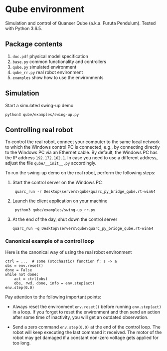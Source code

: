 Qube environment
================

Simulation and control of Quanser Qube (a.k.a. Furuta Pendulum).
Tested with Python 3.6.5.


Package contents
----------------
1. `doc.pdf` physical model specification
2. `base.py` common functionality and controllers
3. `qube.py` simulated environment
4. `qube_rr.py` real robot environment
5. `examples` show how to use the environments


Simulation
----------
Start a simulated swing-up demo

    python3 qube/examples/swing-up.py


Controlling real robot
----------------------
To control the real robot, connect your computer to the same
local network to which the Windows control PC is connected,
e.g., by connecting directly to the Windows PC via an Ethernet cable.
By default, the Windows PC has the IP address `192.172.162.1`.
In case you need to use a different address,
adjust the file `qube/__init__.py` accordingly.


To run the swing-up demo on the real robot, perform the following steps:

1. Start the control server on the Windows PC

        quarc_run -r Desktop\servers\qube\quarc_py_bridge_qube.rt-win64

2. Launch the client application on your machine

        python3 qube/examples/swing-up_rr.py

3. At the end of the day, shut down the control server

       quarc_run -q Desktop\servers\qube\quarc_py_bridge_qube.rt-win64


### Canonical example of a control loop
Here is the canonical way of using the real robot environment

    ctrl = ...  # some (stochastic) function f: s -> a
    obs = env.reset()
    done = False
    while not done:
        act = ctrl(obs)
        obs, rwd, done, info = env.step(act)
    env.step(0.0)

Pay attention to the following important points:

- Always reset the environment `env.reset()` before running `env.step(act)`
  in a loop. If you forget to reset the environment and then send an action
  after some time of inactivity, you will get an outdated observation.
  
- Send a zero command `env.step(0.0)` at the end of the control loop.
  The robot will keep executing the last command it received.
  The motor of the robot may get damaged if a constant non-zero voltage
  gets applied for too long.
